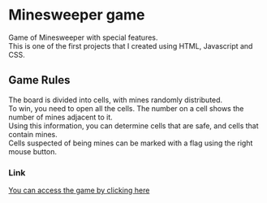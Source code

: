 # Minesweeper game
Game of Minesweeper with special features.<br>
This is one of the first projects that I created using HTML, Javascript and CSS.

## Game Rules
The board is divided into cells, with mines randomly distributed.<br>
To win, you need to open all the cells. The number on a cell shows the number of mines adjacent to it.<br>
Using this information, you can determine cells that are safe, and cells that contain mines.<br>
Cells suspected of being mines can be marked with a flag using the right mouse button.
### Link
[You can access the game by clicking here](https://lior9631.github.io/Minesweeper/)
